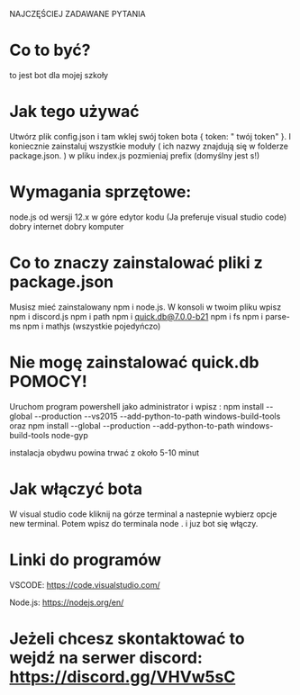 NAJCZĘŚCIEJ ZADAWANE PYTANIA


# Co to być?
 to jest bot dla mojej szkoły
 
 # Jak tego używać
 
 Utwórz plik config.json i tam wklej swój token bota  {
 token: " twój token"
 }. 
 I koniecznie zainstaluj wszystkie moduły ( ich nazwy  znajdują się w folderze package.json. )
 w pliku index.js pozmieniaj prefix (domyślny jest s!)
 
 
 
 
 # Wymagania sprzętowe:
 node.js od wersji 12.x w góre
 edytor kodu (Ja preferuje visual studio code)
 dobry internet
 dobry komputer
 
 # Co to znaczy zainstalować pliki z package.json
 Musisz mieć zainstalowany npm i node.js. W konsoli w twoim pliku wpisz npm i discord.js  npm i path  npm i quick.db@7.0.0-b21   npm i fs npm i parse-ms   npm i mathjs 
 (wszystkie pojedyńczo)
 # Nie mogę zainstalować quick.db POMOCY!
 Uruchom program powershell jako administrator i wpisz :
 npm install --global --production --vs2015 --add-python-to-path windows-build-tools  oraz 
npm install --global --production --add-python-to-path windows-build-tools node-gyp 

instalacja obydwu powina trwać z około 5-10 minut

# Jak włączyć bota 

W visual studio code kliknij na górze terminal a nastepnie wybierz opcje new terminal.
Potem wpisz do terminala  node .   i juz bot się włączy.

 
 # Linki do programów 
 VSCODE: https://code.visualstudio.com/
 
 Node.js: https://nodejs.org/en/
 
 # Jeżeli chcesz skontaktować to wejdź na serwer discord: https://discord.gg/VHVw5sC
 

